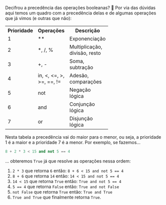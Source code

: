 Decifrou a precedência das operações booleanas? :thinking: Por via das dúvidas aqui temos um quadro com a precedência delas e de algumas operações que já vimos (e outras que não):


<table class="table table-striped table-bordered table-condensed text-center">
  <tr>
	<th class ="text-center" style="width: 10px">Prioridade</th>
	<th class ="text-center" style="width: 75px">Operações</th>
	<th class ="text-center" style="width: 75px">Descrição</th>
  </tr>
  <tr>
	<td>1</td>
	<td>**</td>
	<td>Exponenciação</td>
  </tr>
  <tr>
	<td>2</td>
	<td>*,  /,  %</td>
	<td>Multiplicação, divisão, resto</td>
  </tr>
  <tr>
	<td>3</td>
	<td>+,  -</td>
	<td>Soma, subtração</td>
  </tr>
  <tr>
	<td>4</td>
	<td>in,  <,  <=,  >,  >=,  ==,  !=</td>
	<td>Adesão, comparações</td>
  </tr>
  <tr>
	<td>5</td>
	<td>not</td>
	<td>Negação lógica</td>
  </tr>
  <tr>
	<td>6</td>
	<td>and</td>
	<td>Conjunção lógica</td>
  </tr>
  <tr>
	<td>7</td>
	<td>or</td>
	<td>Disjunção lógica</td>
  </tr>
</table>

Nesta  tabela a precedência vai do maior para o menor, ou seja, a prioridade 1 é a  maior e a prioridade 7 é a menor. Por exemplo, se fazemos...

``` python
8 + 2 * 3 < 15 and not 5 == 4
```

... obteremos `True` já que resolve as operações nessa ordem:

1. `2 * 3` que retorna `6` então: `8 + 6 < 15 and not 5 == 4`
2. `8 + 6` que retorna `14` então: `14 < 15 and not 5 == 4`
3. `14 < 15` que retorna `True` então: `True and not 5 == 4`
4. `5 == 4` que retorna `False` então: `True and not False`
5. `not False` que retorna `True` então: `True and True`
6. `True and True` que finalmente retorna `True`.
